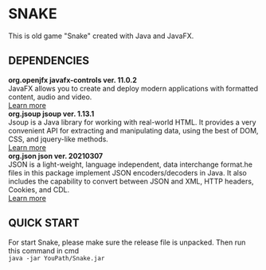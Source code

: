 # SNAKE

This is old game "Snake" created with Java and JavaFX.

## DEPENDENCIES
__org.openjfx javafx-controls ver. 11.0.2__  
JavaFX allows you to create and deploy modern applications with formatted content, audio and video.  
[Learn more](https://mvnrepository.com/artifact/org.openjfx/javafx-controls)  
__org.jsoup jsoup ver. 1.13.1__  
Jsoup is a Java library for working with real-world HTML. It provides a very convenient API for extracting and manipulating data, using the best of DOM, CSS, and jquery-like methods.  
[Learn more](https://mvnrepository.com/artifact/org.jsoup/jsoup)  
__org.json json ver. 20210307__  
JSON is a light-weight, language independent, data interchange format.he files in this package implement JSON encoders/decoders in Java. It also includes the capability to convert between JSON and XML, HTTP headers, Cookies, and CDL.  
[Learn more](https://mvnrepository.com/artifact/org.json/json)

## QUICK START

For start Snake, please make sure the release file is unpacked.
Then run this command in cmd  
`java -jar YouPath/Snake.jar`